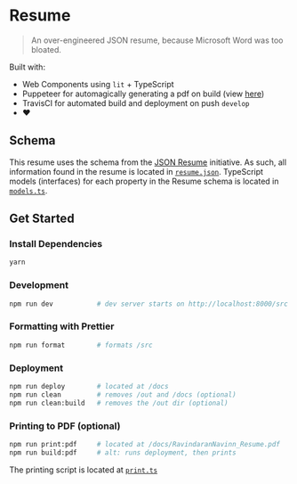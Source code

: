 # Resume
> An over-engineered JSON resume, because Microsoft Word was too bloated.

Built with:  
  - Web Components using `lit` + TypeScript  
  - Puppeteer for automagically generating a pdf on build (view [here](https://github.com/navn-r/resume/blob/master/RavindaranNavinn_Resume.pdf))  
  - TravisCI for automated build and deployment on push `develop`
  - :heart:

## Schema

This resume uses the schema from the [JSON Resume](https://jsonresume.org/schema/) initiative. As such, all information found in the resume is located in [`resume.json`](/src/resume.json). TypeScript models (interfaces) for each property in the Resume schema is located in [`models.ts`](/src/models.ts).

## Get Started

### Install Dependencies
```sh
yarn
```

### Development
```sh
npm run dev           # dev server starts on http://localhost:8000/src
```

### Formatting with Prettier
```sh
npm run format        # formats /src
```

### Deployment
```sh
npm run deploy        # located at /docs
npm run clean         # removes /out and /docs (optional)
npm run clean:build   # removes the /out dir (optional)
```

### Printing to PDF (optional)  
```sh
npm run print:pdf     # located at /docs/RavindaranNavinn_Resume.pdf
npm run build:pdf     # alt: runs deployment, then prints
```  
The printing script is located at [`print.ts`](https://github.com/navn-r/resume/blob/develop/print.ts)